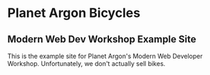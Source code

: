 # Planet Argon Bicycles

## Modern Web Dev Workshop Example Site

This is the example site for Planet Argon's Modern Web Developer Workshop. Unfortunately, we don't actually sell bikes.

